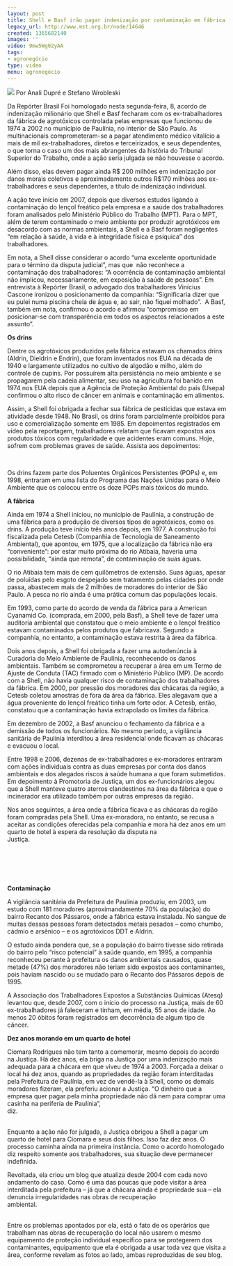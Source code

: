 ```yaml
---
layout: post
title: Shell e Basf irão pagar indenização por contaminação em fábrica de agrotóxicos
legacy_url: http://www.mst.org.br/node/14646
created: 1365682140
images: ''
video: 9mw5Wg02yAA
tags:
- agronegócio
type: video
menu: agronegócio
---
```



![](/sites/default/files/shell_basf_manifesta%C3%A7%C3%A3o-em-2009_Jo%C3%A3o-Zinclar_0_0.JPG)
Por Anali Dupré e Stefano Wrobleski

Da Repórter Brasil
Foi homologado nesta segunda-feira, 8, acordo de indenização milionário que Shell e Basf fecharam com os ex-trabalhadores da fábrica de agrotóxicos controlada pelas empresas que funcionou de 1974 a 2002 no município de Paulínia, no interior de São Paulo. As multinacionais comprometeram-se a pagar atendimento médico vitalício a mais de mil ex-trabalhadores, diretos e terceirizados, e seus dependentes, o que torna o caso um dos mais abrangentes da história do Tribunal Superior do Trabalho, onde a ação seria julgada se não houvesse o acordo.


Além disso, elas devem pagar ainda R$ 200 milhões em indenização por danos morais coletivos e aproximadamente outros R$170 milhões aos ex-trabalhadores e seus dependentes, a título de indenização individual.


A ação teve início em 2007, depois que diversos estudos ligando a contaminação do lençol freático pela empresa e a saúde dos trabalhadores foram analisados pelo Ministério Público do Trabalho (MPT). Para o MPT, além de terem contaminado o meio ambiente por produzir agrotóxicos em desacordo com as normas ambientais, a Shell e a Basf foram negligentes “em relação à saúde, à vida e à integridade física e psíquica” dos trabalhadores.


Em nota, a Shell disse considerar o acordo “uma excelente oportunidade para o término da disputa judicial”, mas que  não reconhece a contaminação dos trabalhadores: “A ocorrência de contaminação ambiental não implicou, necessariamente, em exposição à saúde de pessoas”. Em entrevista à Repórter Brasil, o advogado dos trabalhadores Vinícius Cascone ironizou o posicionamento da companhia: “Significaria dizer que eu pulei numa piscina cheia de água e, ao sair, não fiquei molhado”.  A Basf, também em nota, confirmou o acordo e afirmou “compromisso em posicionar-se com transparência em todos os aspectos relacionados a este assunto”.


**Os drins**


Dentre os agrotóxicos produzidos pela fábrica estavam os chamados drins (Aldrin, Dieldrin e Endrin), que foram inventados nos EUA na década de 1940 e largamente utilizados no cultivo de algodão e milho, além do controle de cupins. Por possuírem alta persistência no meio ambiente e se propagarem pela cadeia alimentar, seu uso na agricultura foi banido em 1974 nos EUA depois que a Agência de Proteção Ambiental do país (Usepa) confirmou o alto risco de câncer em animais e contaminação em alimentos.


Assim, a Shell foi obrigada a fechar sua fábrica de pesticidas que estava em atividade desde 1948. No Brasil, os drins foram parcialmente proibidos para uso e comercialização somente em 1985. Em depoimentos registrados em vídeo pela reportagem, trabalhadores relatam que ficavam expostos aos produtos tóxicos com regularidade e que acidentes eram comuns. Hoje, sofrem com problemas graves de saúde. Assista aos depoimentos:


 



Os drins fazem parte dos Poluentes Orgânicos Persistentes (POPs) e, em 1998, entraram em uma lista do Programa das Nações Unidas para o Meio Ambiente que os colocou entre os doze POPs mais tóxicos do mundo.


**A fábrica**


Ainda em 1974 a Shell iniciou, no município de Paulínia, a construção de uma fábrica para a produção de diversos tipos de agrotóxicos, como os drins. A produção teve início três anos depois, em 1977. A construção foi fiscalizada pela Cetesb (Companhia de Tecnologia de Saneamento Ambiental), que apontou, em 1975, que a localização da fábrica não era “conveniente”: por estar muito próxima do rio Atibaia, haveria uma possibilidade, “ainda que remota”, de contaminação de suas águas.


O rio Atibaia tem mais de cem quilômetros de extensão. Suas águas, apesar de poluídas pelo esgoto despejado sem tratamento pelas cidades por onde passa, abastecem mais de 2 milhões de moradores do interior de São Paulo. A pesca no rio ainda é uma prática comum das populações locais.


Em 1993, como parte do acordo de venda da fábrica para a American Cyanamid Co. (comprada, em 2000, pela Basf), a Shell teve de fazer uma auditoria ambiental que constatou que o meio ambiente e o lençol freático estavam contaminados pelos produtos que fabricava. Segundo a companhia, no entanto, a contaminação estava restrita à área da fábrica.


Dois anos depois, a Shell foi obrigada a fazer uma autodenúncia à Curadoria do Meio Ambiente de Paulínia, reconhecendo os danos ambientais. Também se comprometeu a recuperar a área em um Termo de Ajuste de Conduta (TAC) firmado com o Ministério Público (MP). De acordo com a Shell, não havia qualquer risco de contaminação dos trabalhadores da fábrica. Em 2000, por pressão dos moradores das chácaras da região, a Cetesb coletou amostras de fora da área da fábrica. Eles alegavam que a água proveniente do lençol freático tinha um forte odor. A Cetesb, então, constatou que a contaminação havia extrapolado os limites da fábrica.


Em dezembro de 2002, a Basf anunciou o fechamento da fábrica e a demissão de todos os funcionários. No mesmo período, a vigilância sanitária de Paulínia interditou a área residencial onde ficavam as chácaras e evacuou o local.


Entre 1998 e 2006, dezenas de ex-trabalhadores e ex-moradores entraram com ações individuais contra as duas empresas por conta dos danos ambientais e dos alegados riscos à saúde humana a que foram submetidos. Em depoimento à Promotoria de Justiça, um dos ex-funcionários alegou que a Shell manteve quatro aterros clandestinos na área da fábrica e que o incinerador era utilizado também por outras empresas da região.


Nos anos seguintes, a área onde a fábrica ficava e as chácaras da região foram compradas pela Shell. Uma ex-moradora, no entanto, se recusa a aceitar as condições oferecidas pela companhia e mora há dez anos em um quarto de hotel à espera da resolução da disputa na Justiça.                                                                                                                                                                                                                                                                                                                                                                                                                                            

       

**Contaminação**

A vigilância sanitária da Prefeitura de Paulínia produziu, em 2003, um estudo com 181 moradores (aproximandamente 70% da população) do bairro Recanto dos Pássaros, onde a fábrica estava instalada. No sangue de muitas dessas pessoas foram detectados metais pesados – como chumbo, cádmio e arsênico – e os agrotóxicos DDT e Aldrin.


O estudo ainda pondera que, se a população do bairro tivesse sido retirada do bairro pelo “risco potencial” à saúde quando, em 1995, a companhia reconheceu perante à prefeitura os danos ambientais causados, quase metade (47%) dos moradores não teriam sido expostos aos contaminantes, pois haviam nascido ou se mudado para o Recanto dos Pássaros depois de 1995.


A Associação dos Trabalhadores Expostos a Substâncias Químicas (Atesq) levantou que, desde 2007, com o início do processo na Justiça, mais de 60 ex-trabalhadores já faleceram e tinham, em média, 55 anos de idade. Ao menos 20 óbitos foram registrados em decorrência de algum tipo de câncer.


**Dez anos morando em um quarto de hotel**


Ciomara Rodrigues não tem tanto a comemorar, mesmo depois do acordo na Justiça. Há dez anos, ela briga na Justiça por uma indenização mais adequada para a chácara em que viveu de 1974 a 2003. Forçada a deixar o local há dez anos, quando as propriedades da região foram interditadas pela Prefeitura de Paulínia, em vez de vendê-la à Shell, como os demais moradores fizeram, ela preferiu acionar a Justiça. “O dinheiro que a empresa quer pagar pela minha propriedade não dá nem para comprar uma casinha na periferia de Paulínia”, diz.                                                                                                                                                                                                                      


Enquanto a ação não for julgada, a Justiça obrigou a Shell a pagar um quarto de hotel para Ciomara e seus dois filhos. Isso faz dez anos. O processo caminha ainda na primeira instância. Como o acordo homologado diz respeito somente aos trabalhadores, sua situação deve permanecer indefinida.


Revoltada, ela criou um blog que atualiza desde 2004 com cada novo andamento do caso. Como é uma das poucas que pode visitar a área interditada pela prefeitura – já que a chácara ainda é propriedade sua – ela denuncia irregularidades nas obras de recuperação ambiental.                                                                                                                                                                                                                       


Entre os problemas apontados por ela, está o fato de os operários que trabalham nas obras de recuperação do local não usarem o mesmo equipamento de proteção individual específico para se protegerem dos contaminantes, equipamento que ela é obrigada a usar toda vez que visita a área, conforme revelam as fotos ao lado, ambas reproduzidas de seu blog.
